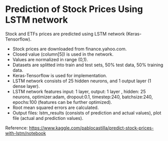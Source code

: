 # Prediction of Stock Prices Using LSTM network
Stock and ETFs prices are predicted using LSTM network (Keras-Tensorflow).

- Stock prices are downloaded from finance.yahoo.com.
- Closed value (column[5]) is used in the network.
- Values are normalized in range (0,1).
- Datasets are splitted into train and test sets, 50% test data, 50% training data.
- Keras-Tensorflow is used for implementation.
- LSTM network consists of 25 hidden neurons, and 1 output layer (1 dense layer).
- LSTM network features input: 1 layer, output: 1 layer , hidden: 25 neurons, optimizer:adam, dropout:0.1, timestep:240, batchsize:240, epochs:100 (features can be further optimized).
- Root mean squared errors are calculated.
- Output files:  lstm_results (consists of prediction and actual values), plot file (actual and prediction values).

Reference:
https://www.kaggle.com/pablocastilla/predict-stock-prices-with-lstm/notebook
